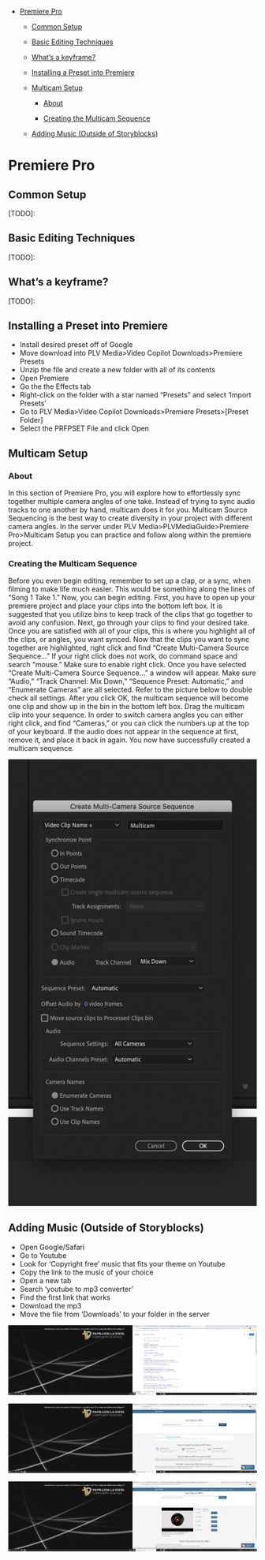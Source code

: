 *   [Premiere Pro](h.1mhv4uau4noj)
    
    *   [Common Setup](h.1mhv4uau4noj#common-setup)
    
    *   [Basic Editing Techniques](h.1mhv4uau4noj#basic-editing-techniques)
    
    *   [What’s a keyframe?](h.1mhv4uau4noj#whats-a-keyframe)
    
    *   [Installing a Preset into Premiere](h.1mhv4uau4noj#installing-a-preset-into-premiere)
    
    *   [Multicam Setup](h.1mhv4uau4noj#multicam-setup)
        
        *   [About](h.1mhv4uau4noj#about)
        
        *   [Creating the Multicam Sequence](h.1mhv4uau4noj#creating-the-multicam-sequence)
    
    *   [Adding Music (Outside of Storyblocks)](h.1mhv4uau4noj#adding-music-outside-of-storyblocks)

Premiere Pro
============

Common Setup
------------

\[TODO\]:

Basic Editing Techniques
------------------------

\[TODO\]:

What’s a keyframe?
------------------

\[TODO\]:

Installing a Preset into Premiere
---------------------------------

*   Install desired preset off of Google
*   Move download into PLV Media>Video Copilot Downloads>Premiere Presets
*   Unzip the file and create a new folder with all of its contents
*   Open Premiere
*   Go the the Effects tab
*   Right-click on the folder with a star named “Presets” and select ‘Import Presets’
*   Go to PLV Media>Video Copilot Downloads>Premiere Presets>\[Preset Folder\]
*   Select the PRFPSET File and click Open

Multicam Setup
--------------

### About

In this section of Premiere Pro, you will explore how to effortlessly sync together multiple camera angles of one take. Instead of trying to sync audio tracks to one another by hand, multicam does it for you. Multicam Source Sequencing is the best way to create diversity in your project with different camera angles. In the server under PLV Media>PLVMediaGuide>Premiere Pro>Multicam Setup you can practice and follow along within the premiere project.

### Creating the Multicam Sequence

Before you even begin editing, remember to set up a clap, or a sync, when filming to make life much easier. This would be something along the lines of “Song 1 Take 1.” Now, you can begin editing. First, you have to open up your premiere project and place your clips into the bottom left box. It is suggested that you utilize bins to keep track of the clips that go together to avoid any confusion. Next, go through your clips to find your desired take. Once you are satisfied with all of your clips, this is where you highlight all of the clips, or angles, you want synced. Now that the clips you want to sync together are highlighted, right click and find “Create Multi-Camera Source Sequence…” If your right click does not work, do command space and search “mouse.” Make sure to enable right click. Once you have selected “Create Multi-Camera Source Sequence…” a window will appear. Make sure “Audio,” “Track Channel: Mix Down,” “Sequence Preset: Automatic,” and “Enumerate Cameras” are all selected. Refer to the picture below to double check all settings. After you click OK, the multicam sequence will become one clip and show up in the bin in the bottom left box. Drag the multicam clip into your sequence. In order to switch camera angles you can either right click, and find “Cameras,” or you can click the numbers up at the top of your keyboard. If the audio does not appear in the sequence at first, remove it, and place it back in again. You now have successfully created a multicam sequence.

![](images/image38.png)

Adding Music (Outside of Storyblocks)
-------------------------------------

*   Open Google/Safari
*   Go to Youtube
*   Look for ‘Copyright free’ music that fits your theme on Youtube
*   Copy the link to the music of your choice
*   Open a new tab
*   Search ‘youtube to mp3 converter’
*   Find the first link that works
*   Download the mp3
*   Move the file from ‘Downloads’ to your folder in the server

![](images/image93.png)

![](images/image53.png)

![](images/image32.png)